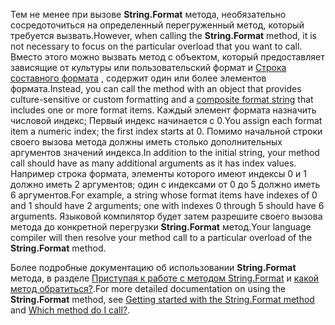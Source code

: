  
<span data-ttu-id="3c15c-101">Тем не менее при вызове **String.Format** метода, необязательно сосредоточиться на определенный перегруженный метод, который требуется вызвать.</span><span class="sxs-lookup"><span data-stu-id="3c15c-101">However, when calling the **String.Format** method, it is not necessary to focus on the particular overload that you want to call.</span></span> <span data-ttu-id="3c15c-102">Вместо этого можно вызвать метод с объектом, который предоставляет зависящие от культуры или пользовательский формат и [Строка составного формата](~/docs/standard/base-types/composite-formatting.md) , содержит один или более элементов формата.</span><span class="sxs-lookup"><span data-stu-id="3c15c-102">Instead, you can call the method with an object that provides culture-sensitive or custom formatting and a [composite format string](~/docs/standard/base-types/composite-formatting.md) that includes one or more format items.</span></span> <span data-ttu-id="3c15c-103">Каждый элемент формата назначить числовой индекс; Первый индекс начинается с 0.</span><span class="sxs-lookup"><span data-stu-id="3c15c-103">You assign each format item a numeric index; the first index starts at 0.</span></span> <span data-ttu-id="3c15c-104">Помимо начальной строки своего вызова метода должны иметь столько дополнительных аргументов значений индекса.</span><span class="sxs-lookup"><span data-stu-id="3c15c-104">In addition to the initial string, your method call should have as many additional arguments as it has index values.</span></span> <span data-ttu-id="3c15c-105">Например строка формата, элементы которого имеют индексы 0 и 1 должно иметь 2 аргументов; один с индексами от 0 до 5 должно иметь 6 аргументов.</span><span class="sxs-lookup"><span data-stu-id="3c15c-105">For example, a string whose format items have indexes of 0 and 1 should have 2 arguments; one with indexes 0 through 5 should have 6 arguments.</span></span> <span data-ttu-id="3c15c-106">Языковой компилятор будет затем разрешите своего вызова метода до конкретной перегрузки **String.Format** метод.</span><span class="sxs-lookup"><span data-stu-id="3c15c-106">Your language compiler will then resolve your method call to a particular overload of the **String.Format** method.</span></span>   

<span data-ttu-id="3c15c-107">Более подробные документацию об использовании **String.Format** метода, в разделе [Приступая к работе с методом String.Format](#Starting) и [какой метод обратиться?](#FTaskList).</span><span class="sxs-lookup"><span data-stu-id="3c15c-107">For more detailed documentation on using the **String.Format** method, see [Getting started with the String.Format method](#Starting) and [Which method do I call?](#FTaskList).</span></span>   
